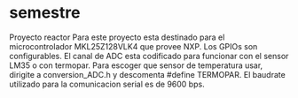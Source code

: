 # semestre
Proyecto reactor
Para este proyecto esta destinado para el microcontrolador MKL25Z128VLK4 que provee NXP.
Los GPIOs son configurables.
El canal de ADC esta codificado para funcionar con el sensor LM35 o con termopar.
Para escoger que sensor de temperatura usar, dirigite a conversion_ADC.h y descomenta #define TERMOPAR.
El baudrate utilizado para la comunicacion serial es de 9600 bps.
